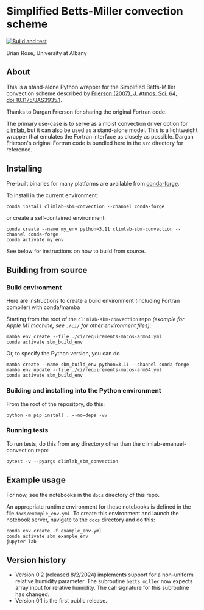 # Simplified Betts-Miller convection scheme

[![Build and test](https://github.com/climlab/climlab-sbm-convection/actions/workflows/build-and-test.yml/badge.svg)](https://github.com/climlab/climlab-sbm-convection/actions/workflows/build-and-test.yml)


Brian Rose, University at Albany

## About

This is a stand-alone Python wrapper for the Simplified Betts-Miller convection scheme described by [Frierson (2007), J. Atmos. Sci. 64, doi:10.1175/JAS3935.1](https://doi.org/10.1175/JAS3935.1).

Thanks to Dargan Frierson for sharing the original Fortran code.

The primary use-case is to serve as a moist convection driver option
for [climlab](https://climlab.readthedocs.io/), but it can also be used 
as a stand-alone model. This is a lightweight wrapper that emulates the 
Fortran interface as closely as possible. 
Dargan Frierson's original Fortran code is bundled here in the `src` directory for reference.

## Installing

Pre-built binaries for many platforms are available from [conda-forge](https://conda-forge.org).

To install in the current environment:
```
conda install climlab-sbm-convection --channel conda-forge
```
or create a self-contained environment:
```
conda create --name my_env python=3.11 climlab-sbm-convection --channel conda-forge
conda activate my_env
```

See below for instructions on how to build from source.

## Building from source

### Build environment

Here are instructions to create a build environment (including Fortran compiler) with conda/mamba

Starting from the root of the `climlab-sbm-convection` repo *(example for Apple M1 machine, see `./ci/` for other environment files)*:
```
mamba env create --file ./ci/requirements-macos-arm64.yml
conda activate sbm_build_env
```

Or, to specify the Python version, you can do
```
mamba create --name sbm_build_env python=3.11 --channel conda-forge
mamba env update --file ./ci/requirements-macos-arm64.yml
conda activate sbm_build_env
```

### Building and installing into the Python environment

From the root of the repository, do this:
```
python -m pip install . --no-deps -vv
```

### Running tests

To run tests, do this from any directory other than the climlab-emanuel-convection repo:
```
pytest -v --pyargs climlab_sbm_convection
```

##  Example usage

For now, see the notebooks in the `docs` directory of this repo.

An appropriate runtime environment for these notebooks is defined in the file `docs/example_env.yml`. To create this environment and launch the notebook server, navigate to the `docs` directory and do this:

```
conda env create -f example_env.yml
conda activate sbm_example_env
jupyter lab
```

## Version history

- Version 0.2 (released 8/2/2024) implements support for a non-uniform relative humidity parameter. The subroutine `betts_miller` now expects array input for relative humidity. The call signature for this subroutine has changed.
- Version 0.1 is the first public release. 